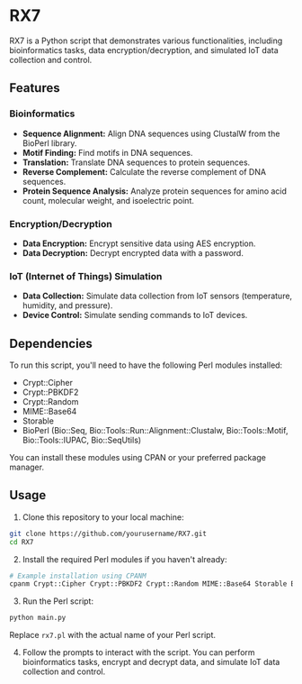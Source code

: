 
# RX7

RX7 is a Python script that demonstrates various functionalities, including bioinformatics tasks, data encryption/decryption, and simulated IoT data collection and control.

## Features

### Bioinformatics

- **Sequence Alignment:** Align DNA sequences using ClustalW from the BioPerl library.
- **Motif Finding:** Find motifs in DNA sequences.
- **Translation:** Translate DNA sequences to protein sequences.
- **Reverse Complement:** Calculate the reverse complement of DNA sequences.
- **Protein Sequence Analysis:** Analyze protein sequences for amino acid count, molecular weight, and isoelectric point.

### Encryption/Decryption

- **Data Encryption:** Encrypt sensitive data using AES encryption.
- **Data Decryption:** Decrypt encrypted data with a password.

### IoT (Internet of Things) Simulation

- **Data Collection:** Simulate data collection from IoT sensors (temperature, humidity, and pressure).
- **Device Control:** Simulate sending commands to IoT devices.

## Dependencies

To run this script, you'll need to have the following Perl modules installed:

- Crypt::Cipher
- Crypt::PBKDF2
- Crypt::Random
- MIME::Base64
- Storable
- BioPerl (Bio::Seq, Bio::Tools::Run::Alignment::Clustalw, Bio::Tools::Motif, Bio::Tools::IUPAC, Bio::SeqUtils)

You can install these modules using CPAN or your preferred package manager.

## Usage

1. Clone this repository to your local machine:

```bash
git clone https://github.com/yourusername/RX7.git
cd RX7
```

2. Install the required Perl modules if you haven't already:

```bash
# Example installation using CPANM
cpanm Crypt::Cipher Crypt::PBKDF2 Crypt::Random MIME::Base64 Storable BioPerl
```

3. Run the Perl script:

```bash
python main.py
```

Replace `rx7.pl` with the actual name of your Perl script.

4. Follow the prompts to interact with the script. You can perform bioinformatics tasks, encrypt and decrypt data, and simulate IoT data collection and control.

